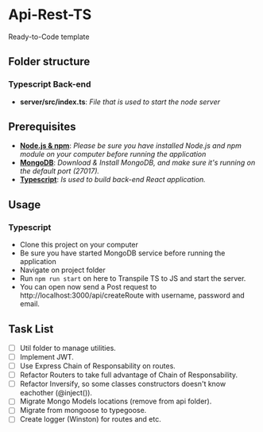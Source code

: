 # Api-Rest-TS
Ready-to-Code template

## Folder structure

### Typescript Back-end
+ **server/src/index.ts**: *File that is used to start the node server*


## Prerequisites

+ **[Node.js & npm](https://nodejs.org/en/download/)**: *Please be sure you have installed Node.js and npm module on your computer before running the application*
+ **[MongoDB](https://www.mongodb.com/download-center)**: *Download & Install MongoDB, and make sure it's running on the default port (27017).*
+ **[Typescript](https://www.typescriptlang.org/)**: *Is used to build back-end React application.*


## Usage

### Typescript
+ Clone this project on your computer
+ Be sure you have started MongoDB service before running the application
+ Navigate on project folder
+ Run ```npm run start``` on here to Transpile TS to JS and start the server.
+ You can open now send a Post request to http://localhost:3000/api/createRoute with username, password and email.


## Task List
* [ ] Util folder to manage utilities.
* [ ] Implement JWT.
* [ ] Use Express Chain of Responsability on routes.
* [ ] Refactor Routers to take full advantage of Chain of Responsability.
* [ ] Refactor Inversify, so some classes constructors doesn't know eachother (@inject()).
* [ ] Migrate Mongo Models locations (remove from api folder).
* [ ] Migrate from mongoose to typegoose.
* [ ] Create logger (Winston) for routes and etc.
